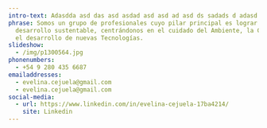 ```yaml
---
intro-text: Adasdda asd das asd asdad asd asd ad asd ds sadads d adasd
phrase: Somos un grupo de profesionales cuyo pilar principal es lograr el
  desarrollo sustentable, centrándonos en el cuidado del Ambiente, la Ciencia y
  el desarrollo de nuevas Tecnologías.
slideshow:
  - /img/p1300564.jpg
phonenumbers:
  - +54 9 280 435 6687
emailaddresses:
  - evelina.cejuela@gmail.com
  - evelina.cejuela@gmail.com
social-media:
  - url: https://www.linkedin.com/in/evelina-cejuela-17ba4214/
    site: Linkedin
---
```

